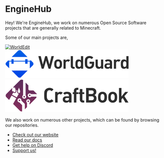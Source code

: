 # EngineHub

Hey! We're EngineHub, we work on numerous Open Source Software projects that are generally related to Minecraft.

Some of our main projects are,


[<img width="400" alt="WorldEdit" src="https://github.com/EngineHub/WorldEdit/blob/master/worldedit-logo.svg">](https://github.com/EngineHub/WorldEdit)
\
[<img width="400" alt="WorldGuard" src="https://github.com/EngineHub/WorldGuard/raw/master/worldguard-logo.svg">](https://github.com/EngineHub/WorldGuard)
\
[<img width="400" alt="CraftBook" src="https://github.com/EngineHub/CraftBook/raw/master/craftbook-logo.svg">](https://github.com/EngineHub/CraftBook)

We also work on numerous other projects, which can be found by browsing our repositories.

* [Check out our website](https://enginehub.org/)
* [Read our docs](https://enginehub.org/documentation/)
* [Get help on Discord](https://discord.gg/enginehub)
* [Support us!](https://github.com/sponsors/EngineHub)
